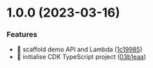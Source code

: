 # 1.0.0 (2023-03-16)


### Features

* :bricks: scaffold demo API and Lambda ([1c19985](https://github.com/scoticus/lottostats/commit/1c19985b979b139693115978decce3ec450b90c5))
* :tada: initialise CDK TypeScript project ([03b1eaa](https://github.com/scoticus/lottostats/commit/03b1eaa12b9b6694ce795cf330f10ca399c51b2a))
